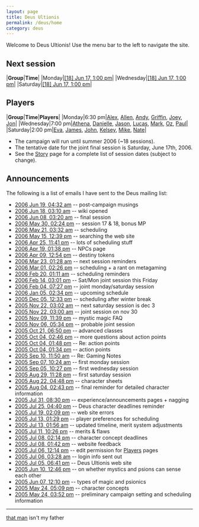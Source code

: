 ```yaml
---
layout: page
title: Deus Ultionis
permalink: /deus/home
category: deus
---
```

Welcome to Deus Ultionis! Use the menu bar to the left to navigate the site.

## Next session

|__Group__|__Time__|
|Monday|[[18] Jun 17, 1:00 pm](joint-18)|
|Wednesday|[[18] Jun 17, 1:00 pm](joint-18)|
|Saturday|[[18] Jun 17, 1:00 pm](joint-18)|

## Players

|__Group__|__Time__|__Players__|
|Monday|6:30 pm|[Alex](player-alex), [Allen](player-allen), [Andy](player-andy), [Griffin](player-griffin), [Joey](player-joey), [Jon](player-jon)|
|Wednesday|7:00 pm|[Athena](player-athena), [Danielle](player-danielle), [Jason](player-jason), [Lucas](player-lucas), [Mark](player-mark), [Oz](player-ozzyie), [Paul](player-paul)|
|Saturday|2:00 pm|[Eva](player-eva), [James](player-james), [John](player-john), [Kelsey](player-kelsey), [Mike](player-mike), [Nate](player-nate)|

* The campaign will run until summer 2006 (~18 sessions).
* The tentative date for the joint final session is Saturday, June 17th, 2006.
* See the [Story](story) page for a complete list of session dates (subject to change).

## Announcements

The following is a list of emails I have sent to the Deus mailing list:

* [2006 Jun 19, 04:32 am](email-200606190432) -- post-campaign musings
* [2006 Jun 18, 03:10 am](email-200606180310) -- wiki opened
* [2006 Jun 08, 03:20 am](email-200606080320) -- final session
* [2006 May 30, 02:24 pm](email-200605301424) -- session 17 &amp; 18, bonus MP
* [2006 May 21, 03:32 am](email-200605210332) -- scheduling
* [2006 May 15, 12:39 pm](email-200605151239) -- searching the web site
* [2006 Apr 25, 11:41 pm](email-200604252341) -- lots of scheduling stuff
* [2006 Apr 19, 01:38 pm](email-200604191338) -- NPCs page
* [2006 Apr 09, 12:54 pm](email-200604091254) -- destiny tokens
* [2006 Mar 23, 01:28 am](email-200603230128) -- next session reminders
* [2006 Mar 01, 02:26 pm](email-200603011426) -- scheduling + a rant on metagaming
* [2006 Feb 20, 01:11 am](email-200602200111) -- scheduling reminders
* [2006 Feb 14, 03:01 pm](email-200602141501) -- Sat/Mon joint session this Friday
* [2006 Feb 04, 07:27 pm](email-200602041927) -- joint monday/saturday session
* [2006 Jan 05, 02:34 pm](email-200601051434) -- upcoming schedule
* [2005 Dec 05, 12:33 pm](email-200512051233) -- scheduling after winter break
* [2005 Nov 22, 03:02 am](email-200511220302) -- next saturday session is dec 3
* [2005 Nov 22, 03:00 am](email-200511220300) -- joint session on nov 30
* [2005 Nov 09, 11:39 pm](email-200511092339) -- mystic magic FAQ
* [2005 Nov 06, 05:34 pm](email-200511061734) -- probable joint session
* [2005 Oct 21, 06:50 pm](email-200510211850) -- advanced classes
* [2005 Oct 04, 02:46 pm](email-200510041446) -- more questions about action points
* [2005 Oct 04, 01:48 pm](email-200510041348) -- Re: action points
* [2005 Oct 04, 01:34 pm](email-200510041334) -- action points
* [2005 Sep 10, 11:50 am](email-200509101150) -- Re: Gaming Notes
* [2005 Sep 07, 10:24 am](email-200509071024) -- first monday session
* [2005 Sep 05, 10:27 pm](email-200509052227) -- first wednesday session
* [2005 Aug 29, 11:28 pm](email-200508292328) -- first saturday session
* [2005 Aug 22, 04:48 pm](email-200508221648) -- character sheets
* [2005 Aug 04, 02:43 pm](email-200508041443) -- final reminder for detailed character information
* [2005 Jul 31, 08:30 pm](email-200507312030) -- experience/announcements pages + nagging
* [2005 Jul 25, 04:40 pm](email-200507251640) -- Deus character deadlines reminder
* [2005 Jul 19, 02:09 pm](email-200507191409) -- web site errors
* [2005 Jul 13, 01:29 pm](email-200507131329) -- player preferences for scheduling
* [2005 Jul 13, 01:56 am](email-200507130156) -- updated timeline, merit system adjustments
* [2005 Jul 11, 10:26 pm](email-200507112226) -- merits &amp; flaws
* [2005 Jul 08, 02:14 pm](email-200507081414) -- character concept deadlines
* [2005 Jul 08, 01:42 pm](email-200507081342) -- website feedback
* [2005 Jul 06, 12:14 pm](email-200507061214) -- edit permission for [Players](players) pages
* [2005 Jul 06, 03:28 am](email-200507060328) -- login info sent out
* [2005 Jul 05, 06:41 pm](email-200507051841) -- Deus Ultionis web site
* [2005 Jun 10, 12:46 pm](email-200506101246) -- on whether mystics and psions can sense each other
* [2005 Jun 07, 12:10 pm](email-200506071210) -- types of magic and psionics
* [2005 May 24, 05:09 pm](email-200505241709) -- character concepts
* [2005 May 24, 03:52 pm](email-200505241552) -- preliminary campaign setting and scheduling information

---
[that man](http://www.asofterworld.com/index.php?id=97) isn't my father
